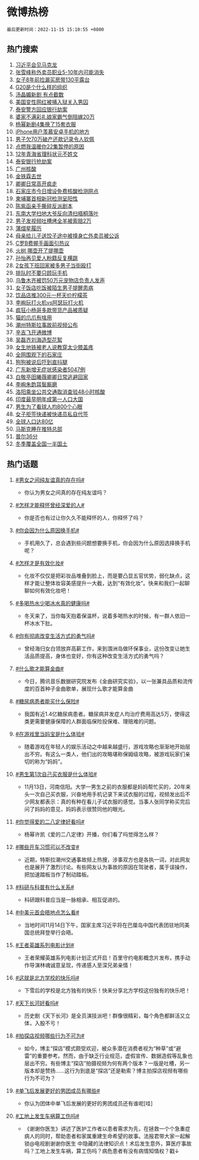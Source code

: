 # 微博热榜

`最后更新时间：2022-11-15 15:10:55 +0800`

## 热门搜索

1. [习近平会见马克龙](https://m.weibo.cn/search?containerid=100103type%3D1%26t%3D10%26q%3D%23%E4%B9%A0%E8%BF%91%E5%B9%B3%E4%BC%9A%E8%A7%81%E9%A9%AC%E5%85%8B%E9%BE%99%23&stream_entry_id=51&isnewpage=1&extparam=seat%3D1%26dgr%3D0%26c_type%3D51%26filter_type%3Drealtimehot%26pos%3D0%26cate%3D10103%26display_time%3D1668496253%26pre_seqid%3D166849625386502516432&luicode=10000011&lfid=106003type%253D25%2526t%253D3%2526disable_hot%253D1%2526filter_type%253Drealtimehot)
1. [张雪峰称外卖员职业5-10年内可能消失](https://m.weibo.cn/search?containerid=100103type%3D1%26t%3D10%26q%3D%23%E5%BC%A0%E9%9B%AA%E5%B3%B0%E7%A7%B0%E5%A4%96%E5%8D%96%E5%91%98%E8%81%8C%E4%B8%9A5-10%E5%B9%B4%E5%86%85%E5%8F%AF%E8%83%BD%E6%B6%88%E5%A4%B1%23&stream_entry_id=31&isnewpage=1&extparam=seat%3D1%26realpos%3D1%26dgr%3D0%26band_rank%3D1%26q%3D%2523%25E5%25BC%25A0%25E9%259B%25AA%25E5%25B3%25B0%25E7%25A7%25B0%25E5%25A4%2596%25E5%258D%2596%25E5%2591%2598%25E8%2581%258C%25E4%25B8%259A5-10%25E5%25B9%25B4%25E5%2586%2585%25E5%258F%25AF%25E8%2583%25BD%25E6%25B6%2588%25E5%25A4%25B1%2523%26lcate%3D5001%26flag%3D1%26c_type%3D31%26filter_type%3Drealtimehot%26pos%3D0%26cate%3D5001%26display_time%3D1668496253%26pre_seqid%3D166849625386502516432&luicode=10000011&lfid=106003type%253D25%2526t%253D3%2526disable_hot%253D1%2526filter_type%253Drealtimehot)
1. [女子8年前捡漏买房带130平露台](https://m.weibo.cn/search?containerid=100103type%3D1%26t%3D10%26q%3D%23%E5%A5%B3%E5%AD%908%E5%B9%B4%E5%89%8D%E6%8D%A1%E6%BC%8F%E4%B9%B0%E6%88%BF%E5%B8%A6130%E5%B9%B3%E9%9C%B2%E5%8F%B0%23&stream_entry_id=31&isnewpage=1&extparam=seat%3D1%26realpos%3D2%26dgr%3D0%26band_rank%3D2%26q%3D%2523%25E5%25A5%25B3%25E5%25AD%25908%25E5%25B9%25B4%25E5%2589%258D%25E6%258D%25A1%25E6%25BC%258F%25E4%25B9%25B0%25E6%2588%25BF%25E5%25B8%25A6130%25E5%25B9%25B3%25E9%259C%25B2%25E5%258F%25B0%2523%26lcate%3D5001%26flag%3D0%26c_type%3D31%26filter_type%3Drealtimehot%26pos%3D1%26cate%3D5001%26display_time%3D1668496253%26pre_seqid%3D166849625386502516432&luicode=10000011&lfid=106003type%253D25%2526t%253D3%2526disable_hot%253D1%2526filter_type%253Drealtimehot)
1. [G20是个什么样的组织](https://m.weibo.cn/search?containerid=100103type%3D1%26t%3D10%26q%3D%23G20%E6%98%AF%E4%B8%AA%E4%BB%80%E4%B9%88%E6%A0%B7%E7%9A%84%E7%BB%84%E7%BB%87%23&stream_entry_id=31&isnewpage=1&extparam=seat%3D1%26realpos%3D3%26dgr%3D0%26band_rank%3D3%26q%3D%2523G20%25E6%2598%25AF%25E4%25B8%25AA%25E4%25BB%2580%25E4%25B9%2588%25E6%25A0%25B7%25E7%259A%2584%25E7%25BB%2584%25E7%25BB%2587%2523%26lcate%3D5001%26flag%3D0%26c_type%3D31%26filter_type%3Drealtimehot%26pos%3D2%26cate%3D5001%26display_time%3D1668496253%26pre_seqid%3D166849625386502516432&luicode=10000011&lfid=106003type%253D25%2526t%253D3%2526disable_hot%253D1%2526filter_type%253Drealtimehot)
1. [汤晶媚新剧 有点截数](https://m.weibo.cn/search?containerid=100103type%3D1%26t%3D10%26q%3D%23%E6%B1%A4%E6%99%B6%E5%AA%9A%E6%96%B0%E5%89%A7+%E6%9C%89%E7%82%B9%E6%88%AA%E6%95%B0%23&stream_entry_id=31&isnewpage=1&extparam=seat%3D1%26dgr%3D0%26topic_ad%3D1%26adid%3D172350%26band_rank%3D4%26q%3D%2523%25E6%25B1%25A4%25E6%2599%25B6%25E5%25AA%259A%25E6%2596%25B0%25E5%2589%25A7%2520%25E6%259C%2589%25E7%2582%25B9%25E6%2588%25AA%25E6%2595%25B0%2523%26lcate%3D5001%26c_type%3D31%26filter_type%3Drealtimehot%26pos%3D3%26cate%3D5001%26display_time%3D1668496253%26pre_seqid%3D166849625386502516432&luicode=10000011&lfid=106003type%253D25%2526t%253D3%2526disable_hot%253D1%2526filter_type%253Drealtimehot)
1. [美国变性网红被捕入狱关入男囚](https://m.weibo.cn/search?containerid=100103type%3D1%26t%3D10%26q%3D%23%E7%BE%8E%E5%9B%BD%E5%8F%98%E6%80%A7%E7%BD%91%E7%BA%A2%E8%A2%AB%E6%8D%95%E5%85%A5%E7%8B%B1%E5%85%B3%E5%85%A5%E7%94%B7%E5%9B%9A%23&stream_entry_id=31&isnewpage=1&extparam=seat%3D1%26realpos%3D4%26dgr%3D0%26band_rank%3D4%26q%3D%2523%25E7%25BE%258E%25E5%259B%25BD%25E5%258F%2598%25E6%2580%25A7%25E7%25BD%2591%25E7%25BA%25A2%25E8%25A2%25AB%25E6%258D%2595%25E5%2585%25A5%25E7%258B%25B1%25E5%2585%25B3%25E5%2585%25A5%25E7%2594%25B7%25E5%259B%259A%2523%26lcate%3D5001%26flag%3D1%26c_type%3D31%26filter_type%3Drealtimehot%26pos%3D4%26cate%3D5001%26display_time%3D1668496253%26pre_seqid%3D166849625386502516432&luicode=10000011&lfid=106003type%253D25%2526t%253D3%2526disable_hot%253D1%2526filter_type%253Drealtimehot)
1. [泰安警方回应银行劫案](https://m.weibo.cn/search?containerid=100103type%3D1%26t%3D10%26q%3D%23%E6%B3%B0%E5%AE%89%E8%AD%A6%E6%96%B9%E5%9B%9E%E5%BA%94%E9%93%B6%E8%A1%8C%E5%8A%AB%E6%A1%88%23&stream_entry_id=31&isnewpage=1&extparam=seat%3D1%26realpos%3D5%26dgr%3D0%26band_rank%3D5%26q%3D%2523%25E6%25B3%25B0%25E5%25AE%2589%25E8%25AD%25A6%25E6%2596%25B9%25E5%259B%259E%25E5%25BA%2594%25E9%2593%25B6%25E8%25A1%258C%25E5%258A%25AB%25E6%25A1%2588%2523%26lcate%3D5001%26flag%3D1%26c_type%3D31%26filter_type%3Drealtimehot%26pos%3D5%26cate%3D5001%26display_time%3D1668496253%26pre_seqid%3D166849625386502516432&luicode=10000011&lfid=106003type%253D25%2526t%253D3%2526disable_hot%253D1%2526filter_type%253Drealtimehot)
1. [婆家不满彩礼娘家霸气倒陪嫁20万](https://m.weibo.cn/search?containerid=100103type%3D1%26t%3D10%26q%3D%23%E5%A9%86%E5%AE%B6%E4%B8%8D%E6%BB%A1%E5%BD%A9%E7%A4%BC%E5%A8%98%E5%AE%B6%E9%9C%B8%E6%B0%94%E5%80%92%E9%99%AA%E5%AB%8120%E4%B8%87%23&stream_entry_id=31&isnewpage=1&extparam=seat%3D1%26realpos%3D6%26dgr%3D0%26band_rank%3D6%26q%3D%2523%25E5%25A9%2586%25E5%25AE%25B6%25E4%25B8%258D%25E6%25BB%25A1%25E5%25BD%25A9%25E7%25A4%25BC%25E5%25A8%2598%25E5%25AE%25B6%25E9%259C%25B8%25E6%25B0%2594%25E5%2580%2592%25E9%2599%25AA%25E5%25AB%258120%25E4%25B8%2587%2523%26lcate%3D5001%26flag%3D1%26c_type%3D31%26filter_type%3Drealtimehot%26pos%3D6%26cate%3D5001%26display_time%3D1668496253%26pre_seqid%3D166849625386502516432&luicode=10000011&lfid=106003type%253D25%2526t%253D3%2526disable_hot%253D1%2526filter_type%253Drealtimehot)
1. [杨幂新剧4集换了15套衣服](https://m.weibo.cn/search?containerid=100103type%3D1%26t%3D10%26q%3D%23%E6%9D%A8%E5%B9%82%E6%96%B0%E5%89%A74%E9%9B%86%E6%8D%A2%E4%BA%8615%E5%A5%97%E8%A1%A3%E6%9C%8D%23&stream_entry_id=31&isnewpage=1&extparam=seat%3D1%26realpos%3D7%26dgr%3D0%26band_rank%3D7%26q%3D%2523%25E6%259D%25A8%25E5%25B9%2582%25E6%2596%25B0%25E5%2589%25A74%25E9%259B%2586%25E6%258D%25A2%25E4%25BA%258615%25E5%25A5%2597%25E8%25A1%25A3%25E6%259C%258D%2523%26lcate%3D5001%26flag%3D1%26c_type%3D31%26filter_type%3Drealtimehot%26pos%3D7%26cate%3D5001%26display_time%3D1668496253%26pre_seqid%3D166849625386502516432&luicode=10000011&lfid=106003type%253D25%2526t%253D3%2526disable_hot%253D1%2526filter_type%253Drealtimehot)
1. [iPhone用户羡慕安卓手机的地方](https://m.weibo.cn/search?containerid=100103type%3D1%26t%3D10%26q%3D%23iPhone%E7%94%A8%E6%88%B7%E7%BE%A1%E6%85%95%E5%AE%89%E5%8D%93%E6%89%8B%E6%9C%BA%E7%9A%84%E5%9C%B0%E6%96%B9%23&stream_entry_id=31&isnewpage=1&extparam=seat%3D1%26realpos%3D8%26dgr%3D0%26band_rank%3D8%26q%3D%2523iPhone%25E7%2594%25A8%25E6%2588%25B7%25E7%25BE%25A1%25E6%2585%2595%25E5%25AE%2589%25E5%258D%2593%25E6%2589%258B%25E6%259C%25BA%25E7%259A%2584%25E5%259C%25B0%25E6%2596%25B9%2523%26lcate%3D5001%26flag%3D0%26c_type%3D31%26filter_type%3Drealtimehot%26pos%3D8%26cate%3D5001%26display_time%3D1668496253%26pre_seqid%3D166849625386502516432&luicode=10000011&lfid=106003type%253D25%2526t%253D3%2526disable_hot%253D1%2526filter_type%253Drealtimehot)
1. [男子欠70万破产还款记录令人钦佩](https://m.weibo.cn/search?containerid=100103type%3D1%26t%3D10%26q%3D%23%E7%94%B7%E5%AD%90%E6%AC%A070%E4%B8%87%E7%A0%B4%E4%BA%A7%E8%BF%98%E6%AC%BE%E8%AE%B0%E5%BD%95%E4%BB%A4%E4%BA%BA%E9%92%A6%E4%BD%A9%23&stream_entry_id=31&isnewpage=1&extparam=seat%3D1%26realpos%3D9%26dgr%3D0%26band_rank%3D9%26q%3D%2523%25E7%2594%25B7%25E5%25AD%2590%25E6%25AC%25A070%25E4%25B8%2587%25E7%25A0%25B4%25E4%25BA%25A7%25E8%25BF%2598%25E6%25AC%25BE%25E8%25AE%25B0%25E5%25BD%2595%25E4%25BB%25A4%25E4%25BA%25BA%25E9%2592%25A6%25E4%25BD%25A9%2523%26lcate%3D5001%26flag%3D0%26c_type%3D31%26filter_type%3Drealtimehot%26pos%3D9%26cate%3D5001%26display_time%3D1668496253%26pre_seqid%3D166849625386502516432&luicode=10000011&lfid=106003type%253D25%2526t%253D3%2526disable_hot%253D1%2526filter_type%253Drealtimehot)
1. [点燃我温暖你22集暂停的原因](https://m.weibo.cn/search?containerid=100103type%3D1%26t%3D10%26q%3D%23%E7%82%B9%E7%87%83%E6%88%91%E6%B8%A9%E6%9A%96%E4%BD%A022%E9%9B%86%E6%9A%82%E5%81%9C%E7%9A%84%E5%8E%9F%E5%9B%A0%23&stream_entry_id=31&isnewpage=1&extparam=seat%3D1%26realpos%3D10%26dgr%3D0%26band_rank%3D10%26q%3D%2523%25E7%2582%25B9%25E7%2587%2583%25E6%2588%2591%25E6%25B8%25A9%25E6%259A%2596%25E4%25BD%25A022%25E9%259B%2586%25E6%259A%2582%25E5%2581%259C%25E7%259A%2584%25E5%258E%259F%25E5%259B%25A0%2523%26lcate%3D5001%26flag%3D1%26c_type%3D31%26filter_type%3Drealtimehot%26pos%3D10%26cate%3D5001%26display_time%3D1668496253%26pre_seqid%3D166849625386502516432&luicode=10000011&lfid=106003type%253D25%2526t%253D3%2526disable_hot%253D1%2526filter_type%253Drealtimehot)
1. [12年青海省理科状元不姓文](https://m.weibo.cn/search?containerid=100103type%3D1%26t%3D10%26q%3D%2312%E5%B9%B4%E9%9D%92%E6%B5%B7%E7%9C%81%E7%90%86%E7%A7%91%E7%8A%B6%E5%85%83%E4%B8%8D%E5%A7%93%E6%96%87%23&stream_entry_id=31&isnewpage=1&extparam=seat%3D1%26realpos%3D11%26dgr%3D0%26band_rank%3D11%26q%3D%252312%25E5%25B9%25B4%25E9%259D%2592%25E6%25B5%25B7%25E7%259C%2581%25E7%2590%2586%25E7%25A7%2591%25E7%258A%25B6%25E5%2585%2583%25E4%25B8%258D%25E5%25A7%2593%25E6%2596%2587%2523%26lcate%3D5001%26flag%3D0%26c_type%3D31%26filter_type%3Drealtimehot%26pos%3D11%26cate%3D5001%26display_time%3D1668496253%26pre_seqid%3D166849625386502516432&luicode=10000011&lfid=106003type%253D25%2526t%253D3%2526disable_hot%253D1%2526filter_type%253Drealtimehot)
1. [泰安银行抢劫案](https://m.weibo.cn/search?containerid=100103type%3D1%26t%3D10%26q%3D%23%E6%B3%B0%E5%AE%89%E9%93%B6%E8%A1%8C%E6%8A%A2%E5%8A%AB%E6%A1%88%23&stream_entry_id=31&isnewpage=1&extparam=seat%3D1%26realpos%3D12%26dgr%3D0%26band_rank%3D12%26q%3D%2523%25E6%25B3%25B0%25E5%25AE%2589%25E9%2593%25B6%25E8%25A1%258C%25E6%258A%25A2%25E5%258A%25AB%25E6%25A1%2588%2523%26lcate%3D5001%26flag%3D1%26c_type%3D31%26filter_type%3Drealtimehot%26pos%3D12%26cate%3D5001%26display_time%3D1668496253%26pre_seqid%3D166849625386502516432&luicode=10000011&lfid=106003type%253D25%2526t%253D3%2526disable_hot%253D1%2526filter_type%253Drealtimehot)
1. [广州核酸](https://m.weibo.cn/search?containerid=100103type%3D1%26t%3D10%26q%3D%E5%B9%BF%E5%B7%9E%E6%A0%B8%E9%85%B8&stream_entry_id=31&isnewpage=1&extparam=seat%3D1%26realpos%3D13%26dgr%3D0%26band_rank%3D13%26q%3D%25E5%25B9%25BF%25E5%25B7%259E%25E6%25A0%25B8%25E9%2585%25B8%26lcate%3D5001%26flag%3D0%26c_type%3D31%26filter_type%3Drealtimehot%26pos%3D13%26cate%3D5001%26display_time%3D1668496253%26pre_seqid%3D166849625386502516432&luicode=10000011&lfid=106003type%253D25%2526t%253D3%2526disable_hot%253D1%2526filter_type%253Drealtimehot)
1. [金铁霖去世](https://m.weibo.cn/search?containerid=100103type%3D1%26t%3D10%26q%3D%23%E9%87%91%E9%93%81%E9%9C%96%E5%8E%BB%E4%B8%96%23&stream_entry_id=31&isnewpage=1&extparam=seat%3D1%26realpos%3D14%26dgr%3D0%26band_rank%3D14%26q%3D%2523%25E9%2587%2591%25E9%2593%2581%25E9%259C%2596%25E5%258E%25BB%25E4%25B8%2596%2523%26lcate%3D5001%26flag%3D1%26c_type%3D31%26filter_type%3Drealtimehot%26pos%3D14%26cate%3D5001%26display_time%3D1668496253%26pre_seqid%3D166849625386502516432&luicode=10000011&lfid=106003type%253D25%2526t%253D3%2526disable_hot%253D1%2526filter_type%253Drealtimehot)
1. [卿卿日常高开疯走](https://m.weibo.cn/search?containerid=100103type%3D1%26t%3D10%26q%3D%23%E5%8D%BF%E5%8D%BF%E6%97%A5%E5%B8%B8%E9%AB%98%E5%BC%80%E7%96%AF%E8%B5%B0%23&stream_entry_id=31&isnewpage=1&extparam=seat%3D1%26realpos%3D15%26dgr%3D0%26band_rank%3D15%26q%3D%2523%25E5%258D%25BF%25E5%258D%25BF%25E6%2597%25A5%25E5%25B8%25B8%25E9%25AB%2598%25E5%25BC%2580%25E7%2596%25AF%25E8%25B5%25B0%2523%26lcate%3D5001%26flag%3D0%26c_type%3D31%26filter_type%3Drealtimehot%26pos%3D15%26cate%3D5001%26display_time%3D1668496253%26pre_seqid%3D166849625386502516432&luicode=10000011&lfid=106003type%253D25%2526t%253D3%2526disable_hot%253D1%2526filter_type%253Drealtimehot)
1. [石家庄市今日增设免费核酸检测网点](https://m.weibo.cn/search?containerid=100103type%3D1%26t%3D10%26q%3D%23%E7%9F%B3%E5%AE%B6%E5%BA%84%E5%B8%82%E4%BB%8A%E6%97%A5%E5%A2%9E%E8%AE%BE%E5%85%8D%E8%B4%B9%E6%A0%B8%E9%85%B8%E6%A3%80%E6%B5%8B%E7%BD%91%E7%82%B9%23&stream_entry_id=31&isnewpage=1&extparam=seat%3D1%26realpos%3D16%26dgr%3D0%26band_rank%3D16%26q%3D%2523%25E7%259F%25B3%25E5%25AE%25B6%25E5%25BA%2584%25E5%25B8%2582%25E4%25BB%258A%25E6%2597%25A5%25E5%25A2%259E%25E8%25AE%25BE%25E5%2585%258D%25E8%25B4%25B9%25E6%25A0%25B8%25E9%2585%25B8%25E6%25A3%2580%25E6%25B5%258B%25E7%25BD%2591%25E7%2582%25B9%2523%26lcate%3D5001%26flag%3D0%26c_type%3D31%26filter_type%3Drealtimehot%26pos%3D16%26cate%3D5001%26display_time%3D1668496253%26pre_seqid%3D166849625386502516432&luicode=10000011&lfid=106003type%253D25%2526t%253D3%2526disable_hot%253D1%2526filter_type%253Drealtimehot)
1. [柬埔寨首相新冠检测呈阳性](https://m.weibo.cn/search?containerid=100103type%3D1%26t%3D10%26q%3D%23%E6%9F%AC%E5%9F%94%E5%AF%A8%E9%A6%96%E7%9B%B8%E6%96%B0%E5%86%A0%E6%A3%80%E6%B5%8B%E5%91%88%E9%98%B3%E6%80%A7%23&stream_entry_id=31&isnewpage=1&extparam=seat%3D1%26realpos%3D17%26dgr%3D0%26band_rank%3D17%26q%3D%2523%25E6%259F%25AC%25E5%259F%2594%25E5%25AF%25A8%25E9%25A6%2596%25E7%259B%25B8%25E6%2596%25B0%25E5%2586%25A0%25E6%25A3%2580%25E6%25B5%258B%25E5%2591%2588%25E9%2598%25B3%25E6%2580%25A7%2523%26lcate%3D5001%26flag%3D1%26c_type%3D31%26filter_type%3Drealtimehot%26pos%3D17%26cate%3D5001%26display_time%3D1668496253%26pre_seqid%3D166849625386502516432&luicode=10000011&lfid=106003type%253D25%2526t%253D3%2526disable_hot%253D1%2526filter_type%253Drealtimehot)
1. [陈紫函亲手撕碎反派剧本](https://m.weibo.cn/search?containerid=100103type%3D1%26t%3D10%26q%3D%23%E9%99%88%E7%B4%AB%E5%87%BD%E4%BA%B2%E6%89%8B%E6%92%95%E7%A2%8E%E5%8F%8D%E6%B4%BE%E5%89%A7%E6%9C%AC%23&stream_entry_id=31&isnewpage=1&extparam=seat%3D1%26realpos%3D18%26dgr%3D0%26band_rank%3D18%26q%3D%2523%25E9%2599%2588%25E7%25B4%25AB%25E5%2587%25BD%25E4%25BA%25B2%25E6%2589%258B%25E6%2592%2595%25E7%25A2%258E%25E5%258F%258D%25E6%25B4%25BE%25E5%2589%25A7%25E6%259C%25AC%2523%26lcate%3D5001%26flag%3D0%26c_type%3D31%26filter_type%3Drealtimehot%26pos%3D18%26cate%3D5001%26display_time%3D1668496253%26pre_seqid%3D166849625386502516432&luicode=10000011&lfid=106003type%253D25%2526t%253D3%2526disable_hot%253D1%2526filter_type%253Drealtimehot)
1. [东南大学扫地大爷反向清扫梧桐落叶](https://m.weibo.cn/search?containerid=100103type%3D1%26t%3D10%26q%3D%23%E4%B8%9C%E5%8D%97%E5%A4%A7%E5%AD%A6%E6%89%AB%E5%9C%B0%E5%A4%A7%E7%88%B7%E5%8F%8D%E5%90%91%E6%B8%85%E6%89%AB%E6%A2%A7%E6%A1%90%E8%90%BD%E5%8F%B6%23&stream_entry_id=31&isnewpage=1&extparam=seat%3D1%26realpos%3D19%26dgr%3D0%26band_rank%3D19%26q%3D%2523%25E4%25B8%259C%25E5%258D%2597%25E5%25A4%25A7%25E5%25AD%25A6%25E6%2589%25AB%25E5%259C%25B0%25E5%25A4%25A7%25E7%2588%25B7%25E5%258F%258D%25E5%2590%2591%25E6%25B8%2585%25E6%2589%25AB%25E6%25A2%25A7%25E6%25A1%2590%25E8%2590%25BD%25E5%258F%25B6%2523%26lcate%3D5001%26flag%3D0%26c_type%3D31%26filter_type%3Drealtimehot%26pos%3D19%26cate%3D5001%26display_time%3D1668496253%26pre_seqid%3D166849625386502516432&luicode=10000011&lfid=106003type%253D25%2526t%253D3%2526disable_hot%253D1%2526filter_type%253Drealtimehot)
1. [男子发视频吐槽烤全羊被索赔2万](https://m.weibo.cn/search?containerid=100103type%3D1%26t%3D10%26q%3D%23%E7%94%B7%E5%AD%90%E5%8F%91%E8%A7%86%E9%A2%91%E5%90%90%E6%A7%BD%E7%83%A4%E5%85%A8%E7%BE%8A%E8%A2%AB%E7%B4%A2%E8%B5%942%E4%B8%87%23&stream_entry_id=31&isnewpage=1&extparam=seat%3D1%26realpos%3D20%26dgr%3D0%26band_rank%3D20%26q%3D%2523%25E7%2594%25B7%25E5%25AD%2590%25E5%258F%2591%25E8%25A7%2586%25E9%25A2%2591%25E5%2590%2590%25E6%25A7%25BD%25E7%2583%25A4%25E5%2585%25A8%25E7%25BE%258A%25E8%25A2%25AB%25E7%25B4%25A2%25E8%25B5%25942%25E4%25B8%2587%2523%26lcate%3D5001%26flag%3D1%26c_type%3D31%26filter_type%3Drealtimehot%26pos%3D20%26cate%3D5001%26display_time%3D1668496253%26pre_seqid%3D166849625386502516432&luicode=10000011&lfid=106003type%253D25%2526t%253D3%2526disable_hot%253D1%2526filter_type%253Drealtimehot)
1. [蒲熠星履历](https://m.weibo.cn/search?containerid=100103type%3D1%26t%3D10%26q%3D%23%E8%92%B2%E7%86%A0%E6%98%9F%E5%B1%A5%E5%8E%86%23&stream_entry_id=31&isnewpage=1&extparam=seat%3D1%26realpos%3D21%26dgr%3D0%26band_rank%3D21%26q%3D%2523%25E8%2592%25B2%25E7%2586%25A0%25E6%2598%259F%25E5%25B1%25A5%25E5%258E%2586%2523%26lcate%3D5001%26flag%3D0%26c_type%3D31%26filter_type%3Drealtimehot%26pos%3D21%26cate%3D5001%26display_time%3D1668496253%26pre_seqid%3D166849625386502516432&luicode=10000011&lfid=106003type%253D25%2526t%253D3%2526disable_hot%253D1%2526filter_type%253Drealtimehot)
1. [母亲给儿子送饺子途中被撞身亡外卖员被公诉](https://m.weibo.cn/search?containerid=100103type%3D1%26t%3D10%26q%3D%23%E6%AF%8D%E4%BA%B2%E7%BB%99%E5%84%BF%E5%AD%90%E9%80%81%E9%A5%BA%E5%AD%90%E9%80%94%E4%B8%AD%E8%A2%AB%E6%92%9E%E8%BA%AB%E4%BA%A1%E5%A4%96%E5%8D%96%E5%91%98%E8%A2%AB%E5%85%AC%E8%AF%89%23&stream_entry_id=31&isnewpage=1&extparam=seat%3D1%26realpos%3D22%26dgr%3D0%26band_rank%3D22%26q%3D%2523%25E6%25AF%258D%25E4%25BA%25B2%25E7%25BB%2599%25E5%2584%25BF%25E5%25AD%2590%25E9%2580%2581%25E9%25A5%25BA%25E5%25AD%2590%25E9%2580%2594%25E4%25B8%25AD%25E8%25A2%25AB%25E6%2592%259E%25E8%25BA%25AB%25E4%25BA%25A1%25E5%25A4%2596%25E5%258D%2596%25E5%2591%2598%25E8%25A2%25AB%25E5%2585%25AC%25E8%25AF%2589%2523%26lcate%3D5001%26flag%3D2%26c_type%3D31%26filter_type%3Drealtimehot%26pos%3D22%26cate%3D5001%26display_time%3D1668496253%26pre_seqid%3D166849625386502516432&luicode=10000011&lfid=106003type%253D25%2526t%253D3%2526disable_hot%253D1%2526filter_type%253Drealtimehot)
1. [C罗B费握手画面引热议](https://m.weibo.cn/search?containerid=100103type%3D1%26t%3D10%26q%3D%23C%E7%BD%97B%E8%B4%B9%E6%8F%A1%E6%89%8B%E7%94%BB%E9%9D%A2%E5%BC%95%E7%83%AD%E8%AE%AE%23&stream_entry_id=31&isnewpage=1&extparam=seat%3D1%26realpos%3D23%26dgr%3D0%26band_rank%3D23%26q%3D%2523C%25E7%25BD%2597B%25E8%25B4%25B9%25E6%258F%25A1%25E6%2589%258B%25E7%2594%25BB%25E9%259D%25A2%25E5%25BC%2595%25E7%2583%25AD%25E8%25AE%25AE%2523%26lcate%3D5001%26flag%3D1%26c_type%3D31%26filter_type%3Drealtimehot%26pos%3D23%26cate%3D5001%26display_time%3D1668496253%26pre_seqid%3D166849625386502516432&luicode=10000011&lfid=106003type%253D25%2526t%253D3%2526disable_hot%253D1%2526filter_type%253Drealtimehot)
1. [火树 哪壶开了提哪壶](https://m.weibo.cn/search?containerid=100103type%3D1%26t%3D10%26q%3D%E7%81%AB%E6%A0%91+%E5%93%AA%E5%A3%B6%E5%BC%80%E4%BA%86%E6%8F%90%E5%93%AA%E5%A3%B6&stream_entry_id=31&isnewpage=1&extparam=seat%3D1%26realpos%3D24%26dgr%3D0%26band_rank%3D24%26q%3D%25E7%2581%25AB%25E6%25A0%2591%2520%25E5%2593%25AA%25E5%25A3%25B6%25E5%25BC%2580%25E4%25BA%2586%25E6%258F%2590%25E5%2593%25AA%25E5%25A3%25B6%26lcate%3D5001%26flag%3D1%26c_type%3D31%26filter_type%3Drealtimehot%26pos%3D24%26cate%3D5001%26display_time%3D1668496253%26pre_seqid%3D166849625386502516432&luicode=10000011&lfid=106003type%253D25%2526t%253D3%2526disable_hot%253D1%2526filter_type%253Drealtimehot)
1. [孙怡再见爱人粉籍反复横跳](https://m.weibo.cn/search?containerid=100103type%3D1%26t%3D10%26q%3D%23%E5%AD%99%E6%80%A1%E5%86%8D%E8%A7%81%E7%88%B1%E4%BA%BA%E7%B2%89%E7%B1%8D%E5%8F%8D%E5%A4%8D%E6%A8%AA%E8%B7%B3%23&stream_entry_id=31&isnewpage=1&extparam=seat%3D1%26realpos%3D25%26dgr%3D0%26band_rank%3D25%26q%3D%2523%25E5%25AD%2599%25E6%2580%25A1%25E5%2586%258D%25E8%25A7%2581%25E7%2588%25B1%25E4%25BA%25BA%25E7%25B2%2589%25E7%25B1%258D%25E5%258F%258D%25E5%25A4%258D%25E6%25A8%25AA%25E8%25B7%25B3%2523%26lcate%3D5001%26flag%3D1%26c_type%3D31%26filter_type%3Drealtimehot%26pos%3D25%26cate%3D5001%26display_time%3D1668496253%26pre_seqid%3D166849625386502516432&luicode=10000011&lfid=106003type%253D25%2526t%253D3%2526disable_hot%253D1%2526filter_type%253Drealtimehot)
1. [2女孩下班回家被多男子当街殴打](https://m.weibo.cn/search?containerid=100103type%3D1%26t%3D10%26q%3D%232%E5%A5%B3%E5%AD%A9%E4%B8%8B%E7%8F%AD%E5%9B%9E%E5%AE%B6%E8%A2%AB%E5%A4%9A%E7%94%B7%E5%AD%90%E5%BD%93%E8%A1%97%E6%AE%B4%E6%89%93%23&stream_entry_id=31&isnewpage=1&extparam=seat%3D1%26realpos%3D26%26dgr%3D0%26band_rank%3D26%26q%3D%25232%25E5%25A5%25B3%25E5%25AD%25A9%25E4%25B8%258B%25E7%258F%25AD%25E5%259B%259E%25E5%25AE%25B6%25E8%25A2%25AB%25E5%25A4%259A%25E7%2594%25B7%25E5%25AD%2590%25E5%25BD%2593%25E8%25A1%2597%25E6%25AE%25B4%25E6%2589%2593%2523%26lcate%3D5001%26flag%3D1%26c_type%3D31%26filter_type%3Drealtimehot%26pos%3D26%26cate%3D5001%26display_time%3D1668496253%26pre_seqid%3D166849625386502516432&luicode=10000011&lfid=106003type%253D25%2526t%253D3%2526disable_hot%253D1%2526filter_type%253Drealtimehot)
1. [排队时不要只顾玩手机](https://m.weibo.cn/search?containerid=100103type%3D1%26t%3D10%26q%3D%23%E6%8E%92%E9%98%9F%E6%97%B6%E4%B8%8D%E8%A6%81%E5%8F%AA%E9%A1%BE%E7%8E%A9%E6%89%8B%E6%9C%BA%23&stream_entry_id=31&isnewpage=1&extparam=seat%3D1%26realpos%3D27%26dgr%3D0%26band_rank%3D27%26q%3D%2523%25E6%258E%2592%25E9%2598%259F%25E6%2597%25B6%25E4%25B8%258D%25E8%25A6%2581%25E5%258F%25AA%25E9%25A1%25BE%25E7%258E%25A9%25E6%2589%258B%25E6%259C%25BA%2523%26lcate%3D5001%26flag%3D0%26c_type%3D31%26filter_type%3Drealtimehot%26pos%3D27%26cate%3D5001%26display_time%3D1668496253%26pre_seqid%3D166849625386502516432&luicode=10000011&lfid=106003type%253D25%2526t%253D3%2526disable_hot%253D1%2526filter_type%253Drealtimehot)
1. [乌鲁木齐被罚50万元宠物店负责人发声](https://m.weibo.cn/search?containerid=100103type%3D1%26t%3D10%26q%3D%23%E4%B9%8C%E9%B2%81%E6%9C%A8%E9%BD%90%E8%A2%AB%E7%BD%9A50%E4%B8%87%E5%85%83%E5%AE%A0%E7%89%A9%E5%BA%97%E8%B4%9F%E8%B4%A3%E4%BA%BA%E5%8F%91%E5%A3%B0%23&stream_entry_id=31&isnewpage=1&extparam=seat%3D1%26realpos%3D28%26dgr%3D0%26band_rank%3D28%26q%3D%2523%25E4%25B9%258C%25E9%25B2%2581%25E6%259C%25A8%25E9%25BD%2590%25E8%25A2%25AB%25E7%25BD%259A50%25E4%25B8%2587%25E5%2585%2583%25E5%25AE%25A0%25E7%2589%25A9%25E5%25BA%2597%25E8%25B4%259F%25E8%25B4%25A3%25E4%25BA%25BA%25E5%258F%2591%25E5%25A3%25B0%2523%26lcate%3D5001%26flag%3D0%26c_type%3D31%26filter_type%3Drealtimehot%26pos%3D28%26cate%3D5001%26display_time%3D1668496253%26pre_seqid%3D166849625386502516432&luicode=10000011&lfid=106003type%253D25%2526t%253D3%2526disable_hot%253D1%2526filter_type%253Drealtimehot)
1. [女子饭店吃饭被陌生男子提醒患病](https://m.weibo.cn/search?containerid=100103type%3D1%26t%3D10%26q%3D%23%E5%A5%B3%E5%AD%90%E9%A5%AD%E5%BA%97%E5%90%83%E9%A5%AD%E8%A2%AB%E9%99%8C%E7%94%9F%E7%94%B7%E5%AD%90%E6%8F%90%E9%86%92%E6%82%A3%E7%97%85%23&stream_entry_id=31&isnewpage=1&extparam=seat%3D1%26realpos%3D29%26dgr%3D0%26band_rank%3D29%26q%3D%2523%25E5%25A5%25B3%25E5%25AD%2590%25E9%25A5%25AD%25E5%25BA%2597%25E5%2590%2583%25E9%25A5%25AD%25E8%25A2%25AB%25E9%2599%258C%25E7%2594%259F%25E7%2594%25B7%25E5%25AD%2590%25E6%258F%2590%25E9%2586%2592%25E6%2582%25A3%25E7%2597%2585%2523%26lcate%3D5001%26flag%3D0%26c_type%3D31%26filter_type%3Drealtimehot%26pos%3D29%26cate%3D5001%26display_time%3D1668496253%26pre_seqid%3D166849625386502516432&luicode=10000011&lfid=106003type%253D25%2526t%253D3%2526disable_hot%253D1%2526filter_type%253Drealtimehot)
1. [饮品店推300元一杯天价柠檬茶](https://m.weibo.cn/search?containerid=100103type%3D1%26t%3D10%26q%3D%23%E9%A5%AE%E5%93%81%E5%BA%97%E6%8E%A8300%E5%85%83%E4%B8%80%E6%9D%AF%E5%A4%A9%E4%BB%B7%E6%9F%A0%E6%AA%AC%E8%8C%B6%23&stream_entry_id=31&isnewpage=1&extparam=seat%3D1%26realpos%3D30%26dgr%3D0%26band_rank%3D30%26q%3D%2523%25E9%25A5%25AE%25E5%2593%2581%25E5%25BA%2597%25E6%258E%25A8300%25E5%2585%2583%25E4%25B8%2580%25E6%259D%25AF%25E5%25A4%25A9%25E4%25BB%25B7%25E6%259F%25A0%25E6%25AA%25AC%25E8%258C%25B6%2523%26lcate%3D5001%26flag%3D0%26c_type%3D31%26filter_type%3Drealtimehot%26pos%3D30%26cate%3D5001%26display_time%3D1668496253%26pre_seqid%3D166849625386502516432&luicode=10000011&lfid=106003type%253D25%2526t%253D3%2526disable_hot%253D1%2526filter_type%253Drealtimehot)
1. [李峋玩打火机vs阿瑟玩打火机](https://m.weibo.cn/search?containerid=100103type%3D1%26t%3D10%26q%3D%23%E6%9D%8E%E5%B3%8B%E7%8E%A9%E6%89%93%E7%81%AB%E6%9C%BAvs%E9%98%BF%E7%91%9F%E7%8E%A9%E6%89%93%E7%81%AB%E6%9C%BA%23&stream_entry_id=31&isnewpage=1&extparam=seat%3D1%26realpos%3D31%26dgr%3D0%26band_rank%3D31%26q%3D%2523%25E6%259D%258E%25E5%25B3%258B%25E7%258E%25A9%25E6%2589%2593%25E7%2581%25AB%25E6%259C%25BAvs%25E9%2598%25BF%25E7%2591%259F%25E7%258E%25A9%25E6%2589%2593%25E7%2581%25AB%25E6%259C%25BA%2523%26lcate%3D5001%26flag%3D1%26c_type%3D31%26filter_type%3Drealtimehot%26pos%3D31%26cate%3D5001%26display_time%3D1668496253%26pre_seqid%3D166849625386502516432&luicode=10000011&lfid=106003type%253D25%2526t%253D3%2526disable_hot%253D1%2526filter_type%253Drealtimehot)
1. [疯狂小杨哥多款带货产品被质疑](https://m.weibo.cn/search?containerid=100103type%3D1%26t%3D10%26q%3D%23%E7%96%AF%E7%8B%82%E5%B0%8F%E6%9D%A8%E5%93%A5%E5%A4%9A%E6%AC%BE%E5%B8%A6%E8%B4%A7%E4%BA%A7%E5%93%81%E8%A2%AB%E8%B4%A8%E7%96%91%23&stream_entry_id=31&isnewpage=1&extparam=seat%3D1%26realpos%3D32%26dgr%3D0%26band_rank%3D32%26q%3D%2523%25E7%2596%25AF%25E7%258B%2582%25E5%25B0%258F%25E6%259D%25A8%25E5%2593%25A5%25E5%25A4%259A%25E6%25AC%25BE%25E5%25B8%25A6%25E8%25B4%25A7%25E4%25BA%25A7%25E5%2593%2581%25E8%25A2%25AB%25E8%25B4%25A8%25E7%2596%2591%2523%26lcate%3D5001%26flag%3D1%26c_type%3D31%26filter_type%3Drealtimehot%26pos%3D32%26cate%3D5001%26display_time%3D1668496253%26pre_seqid%3D166849625386502516432&luicode=10000011&lfid=106003type%253D25%2526t%253D3%2526disable_hot%253D1%2526filter_type%253Drealtimehot)
1. [猫的爪爪有啥用](https://m.weibo.cn/search?containerid=100103type%3D1%26t%3D10%26q%3D%23%E7%8C%AB%E7%9A%84%E7%88%AA%E7%88%AA%E6%9C%89%E5%95%A5%E7%94%A8%23&stream_entry_id=31&isnewpage=1&extparam=seat%3D1%26realpos%3D33%26dgr%3D0%26band_rank%3D33%26q%3D%2523%25E7%258C%25AB%25E7%259A%2584%25E7%2588%25AA%25E7%2588%25AA%25E6%259C%2589%25E5%2595%25A5%25E7%2594%25A8%2523%26lcate%3D5001%26flag%3D0%26c_type%3D31%26filter_type%3Drealtimehot%26pos%3D33%26cate%3D5001%26display_time%3D1668496253%26pre_seqid%3D166849625386502516432&luicode=10000011&lfid=106003type%253D25%2526t%253D3%2526disable_hot%253D1%2526filter_type%253Drealtimehot)
1. [潮州特斯拉事故前视频公布](https://m.weibo.cn/search?containerid=100103type%3D1%26t%3D10%26q%3D%23%E6%BD%AE%E5%B7%9E%E7%89%B9%E6%96%AF%E6%8B%89%E4%BA%8B%E6%95%85%E5%89%8D%E8%A7%86%E9%A2%91%E5%85%AC%E5%B8%83%23&stream_entry_id=31&isnewpage=1&extparam=seat%3D1%26realpos%3D34%26dgr%3D0%26band_rank%3D34%26q%3D%2523%25E6%25BD%25AE%25E5%25B7%259E%25E7%2589%25B9%25E6%2596%25AF%25E6%258B%2589%25E4%25BA%258B%25E6%2595%2585%25E5%2589%258D%25E8%25A7%2586%25E9%25A2%2591%25E5%2585%25AC%25E5%25B8%2583%2523%26lcate%3D5001%26flag%3D0%26c_type%3D31%26filter_type%3Drealtimehot%26pos%3D34%26cate%3D5001%26display_time%3D1668496253%26pre_seqid%3D166849625386502516432&luicode=10000011&lfid=106003type%253D25%2526t%253D3%2526disable_hot%253D1%2526filter_type%253Drealtimehot)
1. [辛吉飞开通微博](https://m.weibo.cn/search?containerid=100103type%3D1%26t%3D10%26q%3D%23%E8%BE%9B%E5%90%89%E9%A3%9E%E5%BC%80%E9%80%9A%E5%BE%AE%E5%8D%9A%23&stream_entry_id=31&isnewpage=1&extparam=seat%3D1%26realpos%3D35%26dgr%3D0%26band_rank%3D35%26q%3D%2523%25E8%25BE%259B%25E5%2590%2589%25E9%25A3%259E%25E5%25BC%2580%25E9%2580%259A%25E5%25BE%25AE%25E5%258D%259A%2523%26lcate%3D5001%26flag%3D1%26c_type%3D31%26filter_type%3Drealtimehot%26pos%3D35%26cate%3D5001%26display_time%3D1668496253%26pre_seqid%3D166849625386502516432&luicode=10000011&lfid=106003type%253D25%2526t%253D3%2526disable_hot%253D1%2526filter_type%253Drealtimehot)
1. [吴磊齐刘海造型花絮](https://m.weibo.cn/search?containerid=100103type%3D1%26t%3D10%26q%3D%23%E5%90%B4%E7%A3%8A%E9%BD%90%E5%88%98%E6%B5%B7%E9%80%A0%E5%9E%8B%E8%8A%B1%E7%B5%AE%23&stream_entry_id=31&isnewpage=1&extparam=seat%3D1%26realpos%3D36%26dgr%3D0%26band_rank%3D36%26q%3D%2523%25E5%2590%25B4%25E7%25A3%258A%25E9%25BD%2590%25E5%2588%2598%25E6%25B5%25B7%25E9%2580%25A0%25E5%259E%258B%25E8%258A%25B1%25E7%25B5%25AE%2523%26lcate%3D5001%26flag%3D1%26c_type%3D31%26filter_type%3Drealtimehot%26pos%3D36%26cate%3D5001%26display_time%3D1668496253%26pre_seqid%3D166849625386502516432&luicode=10000011&lfid=106003type%253D25%2526t%253D3%2526disable_hot%253D1%2526filter_type%253Drealtimehot)
1. [女生地铁被老人说教穿太少膝盖疼](https://m.weibo.cn/search?containerid=100103type%3D1%26t%3D10%26q%3D%23%E5%A5%B3%E7%94%9F%E5%9C%B0%E9%93%81%E8%A2%AB%E8%80%81%E4%BA%BA%E8%AF%B4%E6%95%99%E7%A9%BF%E5%A4%AA%E5%B0%91%E8%86%9D%E7%9B%96%E7%96%BC%23&stream_entry_id=31&isnewpage=1&extparam=seat%3D1%26realpos%3D37%26dgr%3D0%26band_rank%3D37%26q%3D%2523%25E5%25A5%25B3%25E7%2594%259F%25E5%259C%25B0%25E9%2593%2581%25E8%25A2%25AB%25E8%2580%2581%25E4%25BA%25BA%25E8%25AF%25B4%25E6%2595%2599%25E7%25A9%25BF%25E5%25A4%25AA%25E5%25B0%2591%25E8%2586%259D%25E7%259B%2596%25E7%2596%25BC%2523%26lcate%3D5001%26flag%3D0%26c_type%3D31%26filter_type%3Drealtimehot%26pos%3D37%26cate%3D5001%26display_time%3D1668496253%26pre_seqid%3D166849625386502516432&luicode=10000011&lfid=106003type%253D25%2526t%253D3%2526disable_hot%253D1%2526filter_type%253Drealtimehot)
1. [全网围观下的石家庄](https://m.weibo.cn/search?containerid=100103type%3D1%26t%3D10%26q%3D%23%E5%85%A8%E7%BD%91%E5%9B%B4%E8%A7%82%E4%B8%8B%E7%9A%84%E7%9F%B3%E5%AE%B6%E5%BA%84%23&stream_entry_id=31&isnewpage=1&extparam=seat%3D1%26realpos%3D38%26dgr%3D0%26band_rank%3D38%26q%3D%2523%25E5%2585%25A8%25E7%25BD%2591%25E5%259B%25B4%25E8%25A7%2582%25E4%25B8%258B%25E7%259A%2584%25E7%259F%25B3%25E5%25AE%25B6%25E5%25BA%2584%2523%26lcate%3D5001%26flag%3D0%26c_type%3D31%26filter_type%3Drealtimehot%26pos%3D38%26cate%3D5001%26display_time%3D1668496253%26pre_seqid%3D166849625386502516432&luicode=10000011&lfid=106003type%253D25%2526t%253D3%2526disable_hot%253D1%2526filter_type%253Drealtimehot)
1. [狗狗被说后吓到直抖腿](https://m.weibo.cn/search?containerid=100103type%3D1%26t%3D10%26q%3D%23%E7%8B%97%E7%8B%97%E8%A2%AB%E8%AF%B4%E5%90%8E%E5%90%93%E5%88%B0%E7%9B%B4%E6%8A%96%E8%85%BF%23&stream_entry_id=31&isnewpage=1&extparam=seat%3D1%26realpos%3D39%26dgr%3D0%26band_rank%3D39%26q%3D%2523%25E7%258B%2597%25E7%258B%2597%25E8%25A2%25AB%25E8%25AF%25B4%25E5%2590%258E%25E5%2590%2593%25E5%2588%25B0%25E7%259B%25B4%25E6%258A%2596%25E8%2585%25BF%2523%26lcate%3D5001%26flag%3D1%26c_type%3D31%26filter_type%3Drealtimehot%26pos%3D39%26cate%3D5001%26display_time%3D1668496253%26pre_seqid%3D166849625386502516432&luicode=10000011&lfid=106003type%253D25%2526t%253D3%2526disable_hot%253D1%2526filter_type%253Drealtimehot)
1. [广东新增无症状感染者5047例](https://m.weibo.cn/search?containerid=100103type%3D1%26t%3D10%26q%3D%23%E5%B9%BF%E4%B8%9C%E6%96%B0%E5%A2%9E%E6%97%A0%E7%97%87%E7%8A%B6%E6%84%9F%E6%9F%93%E8%80%855047%E4%BE%8B%23&stream_entry_id=31&isnewpage=1&extparam=seat%3D1%26realpos%3D40%26dgr%3D0%26band_rank%3D40%26q%3D%2523%25E5%25B9%25BF%25E4%25B8%259C%25E6%2596%25B0%25E5%25A2%259E%25E6%2597%25A0%25E7%2597%2587%25E7%258A%25B6%25E6%2584%259F%25E6%259F%2593%25E8%2580%25855047%25E4%25BE%258B%2523%26lcate%3D5001%26flag%3D0%26c_type%3D31%26filter_type%3Drealtimehot%26pos%3D40%26cate%3D5001%26display_time%3D1668496253%26pre_seqid%3D166849625386502516432&luicode=10000011&lfid=106003type%253D25%2526t%253D3%2526disable_hot%253D1%2526filter_type%253Drealtimehot)
1. [白敬亭田曦薇卿卿日常逃避回家](https://m.weibo.cn/search?containerid=100103type%3D1%26t%3D10%26q%3D%23%E7%99%BD%E6%95%AC%E4%BA%AD%E7%94%B0%E6%9B%A6%E8%96%87%E5%8D%BF%E5%8D%BF%E6%97%A5%E5%B8%B8%E9%80%83%E9%81%BF%E5%9B%9E%E5%AE%B6%23&stream_entry_id=31&isnewpage=1&extparam=seat%3D1%26realpos%3D41%26dgr%3D0%26band_rank%3D41%26q%3D%2523%25E7%2599%25BD%25E6%2595%25AC%25E4%25BA%25AD%25E7%2594%25B0%25E6%259B%25A6%25E8%2596%2587%25E5%258D%25BF%25E5%258D%25BF%25E6%2597%25A5%25E5%25B8%25B8%25E9%2580%2583%25E9%2581%25BF%25E5%259B%259E%25E5%25AE%25B6%2523%26lcate%3D5001%26flag%3D1%26c_type%3D31%26filter_type%3Drealtimehot%26pos%3D41%26cate%3D5001%26display_time%3D1668496253%26pre_seqid%3D166849625386502516432&luicode=10000011&lfid=106003type%253D25%2526t%253D3%2526disable_hot%253D1%2526filter_type%253Drealtimehot)
1. [李峋朱韵耳鬓厮磨](https://m.weibo.cn/search?containerid=100103type%3D1%26t%3D10%26q%3D%23%E6%9D%8E%E5%B3%8B%E6%9C%B1%E9%9F%B5%E8%80%B3%E9%AC%93%E5%8E%AE%E7%A3%A8%23&stream_entry_id=31&isnewpage=1&extparam=seat%3D1%26realpos%3D42%26dgr%3D0%26band_rank%3D42%26q%3D%2523%25E6%259D%258E%25E5%25B3%258B%25E6%259C%25B1%25E9%259F%25B5%25E8%2580%25B3%25E9%25AC%2593%25E5%258E%25AE%25E7%25A3%25A8%2523%26lcate%3D5001%26flag%3D1%26c_type%3D31%26filter_type%3Drealtimehot%26pos%3D42%26cate%3D5001%26display_time%3D1668496253%26pre_seqid%3D166849625386502516432&luicode=10000011&lfid=106003type%253D25%2526t%253D3%2526disable_hot%253D1%2526filter_type%253Drealtimehot)
1. [洛阳乘坐公共交通取消查验48小时核酸](https://m.weibo.cn/search?containerid=100103type%3D1%26t%3D10%26q%3D%23%E6%B4%9B%E9%98%B3%E4%B9%98%E5%9D%90%E5%85%AC%E5%85%B1%E4%BA%A4%E9%80%9A%E5%8F%96%E6%B6%88%E6%9F%A5%E9%AA%8C48%E5%B0%8F%E6%97%B6%E6%A0%B8%E9%85%B8%23&stream_entry_id=31&isnewpage=1&extparam=seat%3D1%26realpos%3D43%26dgr%3D0%26band_rank%3D43%26q%3D%2523%25E6%25B4%259B%25E9%2598%25B3%25E4%25B9%2598%25E5%259D%2590%25E5%2585%25AC%25E5%2585%25B1%25E4%25BA%25A4%25E9%2580%259A%25E5%258F%2596%25E6%25B6%2588%25E6%259F%25A5%25E9%25AA%258C48%25E5%25B0%258F%25E6%2597%25B6%25E6%25A0%25B8%25E9%2585%25B8%2523%26lcate%3D5001%26flag%3D1%26c_type%3D31%26filter_type%3Drealtimehot%26pos%3D43%26cate%3D5001%26display_time%3D1668496253%26pre_seqid%3D166849625386502516432&luicode=10000011&lfid=106003type%253D25%2526t%253D3%2526disable_hot%253D1%2526filter_type%253Drealtimehot)
1. [印度最早明年成第一人口大国](https://m.weibo.cn/search?containerid=100103type%3D1%26t%3D10%26q%3D%23%E5%8D%B0%E5%BA%A6%E6%9C%80%E6%97%A9%E6%98%8E%E5%B9%B4%E6%88%90%E7%AC%AC%E4%B8%80%E4%BA%BA%E5%8F%A3%E5%A4%A7%E5%9B%BD%23&stream_entry_id=31&isnewpage=1&extparam=seat%3D1%26realpos%3D44%26dgr%3D0%26band_rank%3D44%26q%3D%2523%25E5%258D%25B0%25E5%25BA%25A6%25E6%259C%2580%25E6%2597%25A9%25E6%2598%258E%25E5%25B9%25B4%25E6%2588%2590%25E7%25AC%25AC%25E4%25B8%2580%25E4%25BA%25BA%25E5%258F%25A3%25E5%25A4%25A7%25E5%259B%25BD%2523%26lcate%3D5001%26flag%3D0%26c_type%3D31%26filter_type%3Drealtimehot%26pos%3D44%26cate%3D5001%26display_time%3D1668496253%26pre_seqid%3D166849625386502516432&luicode=10000011&lfid=106003type%253D25%2526t%253D3%2526disable_hot%253D1%2526filter_type%253Drealtimehot)
1. [男生为了看球人均800个心眼](https://m.weibo.cn/search?containerid=100103type%3D1%26t%3D10%26q%3D%23%E7%94%B7%E7%94%9F%E4%B8%BA%E4%BA%86%E7%9C%8B%E7%90%83%E4%BA%BA%E5%9D%87800%E4%B8%AA%E5%BF%83%E7%9C%BC%23&stream_entry_id=31&isnewpage=1&extparam=seat%3D1%26realpos%3D45%26dgr%3D0%26band_rank%3D45%26q%3D%2523%25E7%2594%25B7%25E7%2594%259F%25E4%25B8%25BA%25E4%25BA%2586%25E7%259C%258B%25E7%2590%2583%25E4%25BA%25BA%25E5%259D%2587800%25E4%25B8%25AA%25E5%25BF%2583%25E7%259C%25BC%2523%26lcate%3D5001%26flag%3D1%26c_type%3D31%26filter_type%3Drealtimehot%26pos%3D45%26cate%3D5001%26display_time%3D1668496253%26pre_seqid%3D166849625386502516432&luicode=10000011&lfid=106003type%253D25%2526t%253D3%2526disable_hot%253D1%2526filter_type%253Drealtimehot)
1. [女子拒签快递被快递员私自代签](https://m.weibo.cn/search?containerid=100103type%3D1%26t%3D10%26q%3D%23%E5%A5%B3%E5%AD%90%E6%8B%92%E7%AD%BE%E5%BF%AB%E9%80%92%E8%A2%AB%E5%BF%AB%E9%80%92%E5%91%98%E7%A7%81%E8%87%AA%E4%BB%A3%E7%AD%BE%23&stream_entry_id=31&isnewpage=1&extparam=seat%3D1%26realpos%3D46%26dgr%3D0%26band_rank%3D46%26q%3D%2523%25E5%25A5%25B3%25E5%25AD%2590%25E6%258B%2592%25E7%25AD%25BE%25E5%25BF%25AB%25E9%2580%2592%25E8%25A2%25AB%25E5%25BF%25AB%25E9%2580%2592%25E5%2591%2598%25E7%25A7%2581%25E8%2587%25AA%25E4%25BB%25A3%25E7%25AD%25BE%2523%26lcate%3D5001%26flag%3D0%26c_type%3D31%26filter_type%3Drealtimehot%26pos%3D46%26cate%3D5001%26display_time%3D1668496253%26pre_seqid%3D166849625386502516432&luicode=10000011&lfid=106003type%253D25%2526t%253D3%2526disable_hot%253D1%2526filter_type%253Drealtimehot)
1. [全球人口达80亿](https://m.weibo.cn/search?containerid=100103type%3D1%26t%3D10%26q%3D%23%E5%85%A8%E7%90%83%E4%BA%BA%E5%8F%A3%E8%BE%BE80%E4%BA%BF%23&stream_entry_id=31&isnewpage=1&extparam=seat%3D1%26realpos%3D47%26dgr%3D0%26band_rank%3D47%26q%3D%2523%25E5%2585%25A8%25E7%2590%2583%25E4%25BA%25BA%25E5%258F%25A3%25E8%25BE%25BE80%25E4%25BA%25BF%2523%26lcate%3D5001%26flag%3D0%26c_type%3D31%26filter_type%3Drealtimehot%26pos%3D47%26cate%3D5001%26display_time%3D1668496253%26pre_seqid%3D166849625386502516432&luicode=10000011&lfid=106003type%253D25%2526t%253D3%2526disable_hot%253D1%2526filter_type%253Drealtimehot)
1. [马斯克睡在推特总部](https://m.weibo.cn/search?containerid=100103type%3D1%26t%3D10%26q%3D%23%E9%A9%AC%E6%96%AF%E5%85%8B%E7%9D%A1%E5%9C%A8%E6%8E%A8%E7%89%B9%E6%80%BB%E9%83%A8%23&stream_entry_id=31&isnewpage=1&extparam=seat%3D1%26realpos%3D48%26dgr%3D0%26band_rank%3D48%26q%3D%2523%25E9%25A9%25AC%25E6%2596%25AF%25E5%2585%258B%25E7%259D%25A1%25E5%259C%25A8%25E6%258E%25A8%25E7%2589%25B9%25E6%2580%25BB%25E9%2583%25A8%2523%26lcate%3D5001%26flag%3D0%26c_type%3D31%26filter_type%3Drealtimehot%26pos%3D48%26cate%3D5001%26display_time%3D1668496253%26pre_seqid%3D166849625386502516432&luicode=10000011&lfid=106003type%253D25%2526t%253D3%2526disable_hot%253D1%2526filter_type%253Drealtimehot)
1. [普尔36分](https://m.weibo.cn/search?containerid=100103type%3D1%26t%3D10%26q%3D%23%E6%99%AE%E5%B0%9436%E5%88%86%23&stream_entry_id=31&isnewpage=1&extparam=seat%3D1%26realpos%3D49%26dgr%3D0%26band_rank%3D49%26q%3D%2523%25E6%2599%25AE%25E5%25B0%259436%25E5%2588%2586%2523%26lcate%3D5001%26flag%3D1%26c_type%3D31%26filter_type%3Drealtimehot%26pos%3D49%26cate%3D5001%26display_time%3D1668496253%26pre_seqid%3D166849625386502516432&luicode=10000011&lfid=106003type%253D25%2526t%253D3%2526disable_hot%253D1%2526filter_type%253Drealtimehot)
1. [冬季覆盖全国一半国土](https://m.weibo.cn/search?containerid=100103type%3D1%26t%3D10%26q%3D%23%E5%86%AC%E5%AD%A3%E8%A6%86%E7%9B%96%E5%85%A8%E5%9B%BD%E4%B8%80%E5%8D%8A%E5%9B%BD%E5%9C%9F%23&stream_entry_id=31&isnewpage=1&extparam=seat%3D1%26realpos%3D50%26dgr%3D0%26band_rank%3D50%26q%3D%2523%25E5%2586%25AC%25E5%25AD%25A3%25E8%25A6%2586%25E7%259B%2596%25E5%2585%25A8%25E5%259B%25BD%25E4%25B8%2580%25E5%258D%258A%25E5%259B%25BD%25E5%259C%259F%2523%26lcate%3D5001%26flag%3D1%26c_type%3D31%26filter_type%3Drealtimehot%26pos%3D50%26cate%3D5001%26display_time%3D1668496253%26pre_seqid%3D166849625386502516432&luicode=10000011&lfid=106003type%253D25%2526t%253D3%2526disable_hot%253D1%2526filter_type%253Drealtimehot)

## 热门话题

1. [#男女之间纯友谊真的存在吗#](https://m.weibo.cn/search?containerid=231522type%3D1%26t%3D10%26q%3D%23%E7%94%B7%E5%A5%B3%E4%B9%8B%E9%97%B4%E7%BA%AF%E5%8F%8B%E8%B0%8A%E7%9C%9F%E7%9A%84%E5%AD%98%E5%9C%A8%E5%90%97%23&stream_entry_id=128&isnewpage=1&extparam=seat%3D1%26cate%3D5004%26dgr%3D0%26c_type%3D128%26lcate%3D5004%26pos%3D1-0-0%26unitid%3D1668425149389%26display_time%3D1668496255%26pre_seqid%3D1668496255767921208235&luicode=10000011&lfid=231648_-_4)
    - 你认为男女之间真的存在纯友谊吗？

1. [#怎样才能释怀曾经深爱的人#](https://m.weibo.cn/search?containerid=231522type%3D1%26t%3D10%26q%3D%23%E6%80%8E%E6%A0%B7%E6%89%8D%E8%83%BD%E9%87%8A%E6%80%80%E6%9B%BE%E7%BB%8F%E6%B7%B1%E7%88%B1%E7%9A%84%E4%BA%BA%23&stream_entry_id=128&isnewpage=1&extparam=seat%3D1%26cate%3D5004%26dgr%3D0%26c_type%3D128%26lcate%3D5004%26pos%3D1-0-1%26unitid%3D1668416762853%26display_time%3D1668496255%26pre_seqid%3D1668496255767921208235&luicode=10000011&lfid=231648_-_4)
    - 你是否也有过让你久久不能释怀的人，你释怀了吗？

1. [#你会因为什么原因换手机#](https://m.weibo.cn/search?containerid=231522type%3D1%26t%3D10%26q%3D%23%E4%BD%A0%E4%BC%9A%E5%9B%A0%E4%B8%BA%E4%BB%80%E4%B9%88%E5%8E%9F%E5%9B%A0%E6%8D%A2%E6%89%8B%E6%9C%BA%23&stream_entry_id=128&isnewpage=1&extparam=seat%3D1%26cate%3D5004%26dgr%3D0%26c_type%3D128%26lcate%3D5004%26pos%3D1-0-2%26unitid%3D1668411351512%26display_time%3D1668496255%26pre_seqid%3D1668496255767921208235&luicode=10000011&lfid=231648_-_4)
    - 手机用久了，总会遇到些问题想要换手机，你会因为什么原因选择换手机呢？

1. [#怎样才是有效化妆#](https://m.weibo.cn/search?containerid=231522type%3D1%26t%3D10%26q%3D%23%E6%80%8E%E6%A0%B7%E6%89%8D%E6%98%AF%E6%9C%89%E6%95%88%E5%8C%96%E5%A6%86%23&stream_entry_id=128&isnewpage=1&extparam=seat%3D1%26cate%3D5004%26dgr%3D0%26c_type%3D128%26lcate%3D5004%26pos%3D1-0-3%26unitid%3D1668421249821%26display_time%3D1668496255%26pre_seqid%3D1668496255767921208235&luicode=10000011&lfid=231648_-_4)
    - 化妆不仅仅是把彩妆品堆叠到脸上，而是要凸显五官优势，弱化缺点，这样才能让整体妆容美感提升一大截，达到“有效化妆”。快来和我们一起聊聊如何有效化妆吧！

1. [#多喝热水少喝冰水真的健康吗#](https://m.weibo.cn/search?containerid=231522type%3D1%26t%3D10%26q%3D%23%E5%A4%9A%E5%96%9D%E7%83%AD%E6%B0%B4%E5%B0%91%E5%96%9D%E5%86%B0%E6%B0%B4%E7%9C%9F%E7%9A%84%E5%81%A5%E5%BA%B7%E5%90%97%23&stream_entry_id=128&isnewpage=1&extparam=seat%3D1%26cate%3D5004%26dgr%3D0%26c_type%3D128%26lcate%3D5004%26pos%3D1-0-4%26unitid%3D1668354338312%26display_time%3D1668496255%26pre_seqid%3D1668496255767921208235&luicode=10000011&lfid=231648_-_4)
    - 冬天来了，当你每天抱着保温杯，说着多喝热水的时候，有一群人依旧一杯冰水下肚。

1. [#你有彻底改变生活方式的勇气吗#](https://m.weibo.cn/search?containerid=231522type%3D1%26t%3D10%26q%3D%23%E4%BD%A0%E6%9C%89%E5%BD%BB%E5%BA%95%E6%94%B9%E5%8F%98%E7%94%9F%E6%B4%BB%E6%96%B9%E5%BC%8F%E7%9A%84%E5%8B%87%E6%B0%94%E5%90%97%23&stream_entry_id=128&isnewpage=1&extparam=seat%3D1%26cate%3D5004%26dgr%3D0%26c_type%3D128%26lcate%3D5004%26pos%3D1-0-5%26unitid%3D1668311434269%26display_time%3D1668496255%26pre_seqid%3D1668496255767921208235&luicode=10000011&lfid=231648_-_4)
    - 曾经海归女白领放弃高薪工作，来到涠洲岛做环保事业，这份改变让她生活品质提高，身体也变好，你有这种改变生活方式的勇气吗？

1. [#什么歌才能算金曲#](https://m.weibo.cn/search?containerid=231522type%3D1%26t%3D10%26q%3D%23%E4%BB%80%E4%B9%88%E6%AD%8C%E6%89%8D%E8%83%BD%E7%AE%97%E9%87%91%E6%9B%B2%23&stream_entry_id=128&isnewpage=1&extparam=seat%3D1%26cate%3D5004%26dgr%3D0%26c_type%3D128%26lcate%3D5004%26pos%3D1-0-6%26unitid%3D1668425449862%26display_time%3D1668496255%26pre_seqid%3D1668496255767921208235&luicode=10000011&lfid=231648_-_4)
    - 今日，腾讯音乐数据研究院发布《金曲研究实验》，以一张兼具品质和流传度的百首种子金曲歌单，展现什么歌才能算金曲

1. [#糖尿病患者能买什么保险#](https://m.weibo.cn/search?containerid=231522type%3D1%26t%3D10%26q%3D%23%E7%B3%96%E5%B0%BF%E7%97%85%E6%82%A3%E8%80%85%E8%83%BD%E4%B9%B0%E4%BB%80%E4%B9%88%E4%BF%9D%E9%99%A9%23&stream_entry_id=128&isnewpage=1&extparam=seat%3D1%26cate%3D5004%26dgr%3D0%26c_type%3D128%26lcate%3D5004%26pos%3D1-0-7%26unitid%3D1668409545451%26display_time%3D1668496255%26pre_seqid%3D1668496255767921208235&luicode=10000011&lfid=231648_-_4)
    - 我国有近1.4亿糖尿病患者。糖尿病并发症人均治疗费用高达5万，使得这类更需要健康保障的人群面临保险投保难、理赔难的问题。

1. [#在游戏里当妈宝是什么体验#](https://m.weibo.cn/search?containerid=231522type%3D1%26t%3D10%26q%3D%23%E5%9C%A8%E6%B8%B8%E6%88%8F%E9%87%8C%E5%BD%93%E5%A6%88%E5%AE%9D%E6%98%AF%E4%BB%80%E4%B9%88%E4%BD%93%E9%AA%8C%23&stream_entry_id=128&isnewpage=1&extparam=seat%3D1%26cate%3D5004%26dgr%3D0%26c_type%3D128%26lcate%3D5004%26pos%3D1-0-8%26unitid%3D1668312635279%26display_time%3D1668496255%26pre_seqid%3D1668496255767921208235&luicode=10000011&lfid=231648_-_4)
    - 随着游戏在年轻人的娱乐活动之中越来越盛行，游戏攻略也渐渐地开始层出不穷。有这么一类人，他们出的攻略堪称保姆级攻略，被游戏玩家们亲切的称为“妈妈”。

1. [#男生第1次自己买衣服是什么体验#](https://m.weibo.cn/search?containerid=231522type%3D1%26t%3D10%26q%3D%23%E7%94%B7%E7%94%9F%E7%AC%AC1%E6%AC%A1%E8%87%AA%E5%B7%B1%E4%B9%B0%E8%A1%A3%E6%9C%8D%E6%98%AF%E4%BB%80%E4%B9%88%E4%BD%93%E9%AA%8C%23&stream_entry_id=128&isnewpage=1&extparam=seat%3D1%26cate%3D5004%26dgr%3D0%26c_type%3D128%26lcate%3D5004%26pos%3D1-0-9%26unitid%3D1668415249635%26display_time%3D1668496255%26pre_seqid%3D1668496255767921208235&luicode=10000011&lfid=231648_-_4)
    - 11月13日，河南信阳。大学一男生之前的衣服都是妈妈帮忙买的，20年来头一次自己买衣服，兴奋地用手机记录下来试衣服的过程，视频发出后不少网友都表示：真的有种在看儿子试衣服的感觉。当事人张同学称买完后问了妈妈的意见，妈妈表示很赞同他的眼光。

1. [#你觉得爱的二八定律好看吗#](https://m.weibo.cn/search?containerid=231522type%3D1%26t%3D10%26q%3D%23%E4%BD%A0%E8%A7%89%E5%BE%97%E7%88%B1%E7%9A%84%E4%BA%8C%E5%85%AB%E5%AE%9A%E5%BE%8B%E5%A5%BD%E7%9C%8B%E5%90%97%23&stream_entry_id=128&isnewpage=1&extparam=seat%3D1%26cate%3D5004%26dgr%3D0%26c_type%3D128%26lcate%3D5004%26pos%3D1-0-10%26unitid%3D1668423652009%26display_time%3D1668496255%26pre_seqid%3D1668496255767921208235&luicode=10000011&lfid=231648_-_4)
    - 杨幂许凯《爱的二八定律》开播，你们看了吗觉得怎么样？

1. [#哪些开车习惯可以不改变#](https://m.weibo.cn/search?containerid=231522type%3D1%26t%3D10%26q%3D%23%E5%93%AA%E4%BA%9B%E5%BC%80%E8%BD%A6%E4%B9%A0%E6%83%AF%E5%8F%AF%E4%BB%A5%E4%B8%8D%E6%94%B9%E5%8F%98%23&stream_entry_id=128&isnewpage=1&extparam=seat%3D1%26cate%3D5004%26dgr%3D0%26c_type%3D128%26lcate%3D5004%26pos%3D1-0-11%26unitid%3D1668438363735%26display_time%3D1668496255%26pre_seqid%3D1668496255767921208235&luicode=10000011&lfid=231648_-_4)
    - 近期，特斯拉潮州交通事故频上热搜，涉事双方也是各执一词，对此网友也是展开了激烈讨论。有些网友认为事故的原因在驾驶者，属于误操作，把加速踏板当作了制动踏板。

1. [#科研与科普有什么关系#](https://m.weibo.cn/search?containerid=231522type%3D1%26t%3D10%26q%3D%23%E7%A7%91%E7%A0%94%E4%B8%8E%E7%A7%91%E6%99%AE%E6%9C%89%E4%BB%80%E4%B9%88%E5%85%B3%E7%B3%BB%23&stream_entry_id=128&isnewpage=1&extparam=seat%3D1%26cate%3D5004%26dgr%3D0%26c_type%3D128%26lcate%3D5004%26pos%3D1-0-12%26unitid%3D1668426651442%26display_time%3D1668496255%26pre_seqid%3D1668496255767921208235&luicode=10000011&lfid=231648_-_4)
    - 科研跟科普应当是一脉相承、相互促进的。

1. [#中美元首会晤地点怎么看#](https://m.weibo.cn/search?containerid=231522type%3D1%26t%3D10%26q%3D%23%E4%B8%AD%E7%BE%8E%E5%85%83%E9%A6%96%E4%BC%9A%E6%99%A4%E5%9C%B0%E7%82%B9%E6%80%8E%E4%B9%88%E7%9C%8B%23&stream_entry_id=128&isnewpage=1&extparam=seat%3D1%26cate%3D5004%26dgr%3D0%26c_type%3D128%26lcate%3D5004%26pos%3D1-0-13%26unitid%3D1668415571752%26display_time%3D1668496255%26pre_seqid%3D1668496255767921208235&luicode=10000011&lfid=231648_-_4)
    - 当地时间11月14日下午，国家主席习近平将在巴厘岛中国代表团驻地同美国总统拜登举行会晤。

1. [#王者英雄系列电影计划#](https://m.weibo.cn/search?containerid=231522type%3D1%26t%3D10%26q%3D%23%E7%8E%8B%E8%80%85%E8%8B%B1%E9%9B%84%E7%B3%BB%E5%88%97%E7%94%B5%E5%BD%B1%E8%AE%A1%E5%88%92%23&stream_entry_id=128&isnewpage=1&extparam=seat%3D1%26cate%3D5004%26dgr%3D0%26c_type%3D128%26lcate%3D5004%26pos%3D1-0-14%26unitid%3D1668265842908%26display_time%3D1668496255%26pre_seqid%3D1668496255767921208235&luicode=10000011&lfid=231648_-_4)
    - 王者荣耀英雄系列电影计划正式开启！百里守约电影概念片发布，携手动作导演林魂诚意呈现，传递感人至深兄弟亲情！

1. [#这就是北方学校的快乐吗#](https://m.weibo.cn/search?containerid=231522type%3D1%26t%3D10%26q%3D%23%E8%BF%99%E5%B0%B1%E6%98%AF%E5%8C%97%E6%96%B9%E5%AD%A6%E6%A0%A1%E7%9A%84%E5%BF%AB%E4%B9%90%E5%90%97%23&stream_entry_id=128&isnewpage=1&extparam=seat%3D1%26cate%3D5004%26dgr%3D0%26c_type%3D128%26lcate%3D5004%26pos%3D1-0-15%26unitid%3D1668425749952%26display_time%3D1668496255%26pre_seqid%3D1668496255767921208235&luicode=10000011&lfid=231648_-_4)
    - 下雪后的学校是北方独有的快乐！快来分享北方学校这份独有的快乐吧！

1. [#天下长河好看吗#](https://m.weibo.cn/search?containerid=231522type%3D1%26t%3D10%26q%3D%23%E5%A4%A9%E4%B8%8B%E9%95%BF%E6%B2%B3%E5%A5%BD%E7%9C%8B%E5%90%97%23&stream_entry_id=128&isnewpage=1&extparam=seat%3D1%26cate%3D5004%26dgr%3D0%26c_type%3D128%26lcate%3D5004%26pos%3D1-0-16%26unitid%3D1668420049879%26display_time%3D1668496255%26pre_seqid%3D1668496255767921208235&luicode=10000011&lfid=231648_-_4)
    - 历史剧《天下长河》是全员演技派吧！群像很精彩，每个角色都鲜活又立体，入股不亏！

1. [#拍探店视频哪些行为不可为#](https://m.weibo.cn/search?containerid=231522type%3D1%26t%3D10%26q%3D%23%E6%8B%8D%E6%8E%A2%E5%BA%97%E8%A7%86%E9%A2%91%E5%93%AA%E4%BA%9B%E8%A1%8C%E4%B8%BA%E4%B8%8D%E5%8F%AF%E4%B8%BA%23&stream_entry_id=128&isnewpage=1&extparam=seat%3D1%26cate%3D5004%26dgr%3D0%26c_type%3D128%26lcate%3D5004%26pos%3D1-0-17%26unitid%3D1668395142766%26display_time%3D1668496255%26pre_seqid%3D1668496255767921208235&luicode=10000011&lfid=231648_-_4)
    - 如今，博主“探店”模式颇受欢迎，被众多潜在消费者视为“种草”或“避雷”的重要参考。然而，由于缺乏行业规范，虚假宣传、数据造假等乱象也层出不穷。有些博主“探店”拍摄视频为何有两个版本？一版是吐槽，另一版本却是赞扬……这行为到底是“探店”还是勒索？博主拍探店视频有哪些行为不可为？

1. [#单飞后发展更好的男团成员有哪些#](https://m.weibo.cn/search?containerid=231522type%3D1%26t%3D10%26q%3D%23%E5%8D%95%E9%A3%9E%E5%90%8E%E5%8F%91%E5%B1%95%E6%9B%B4%E5%A5%BD%E7%9A%84%E7%94%B7%E5%9B%A2%E6%88%90%E5%91%98%E6%9C%89%E5%93%AA%E4%BA%9B%23&stream_entry_id=128&isnewpage=1&extparam=seat%3D1%26cate%3D5004%26dgr%3D0%26c_type%3D128%26lcate%3D5004%26pos%3D1-0-18%26unitid%3D1668429363494%26display_time%3D1668496255%26pre_seqid%3D1668496255767921208235&luicode=10000011&lfid=231648_-_4)
    - 你认为团体中单飞后发展的更好的男团成员还有谁呢[哇]

1. [#工地上发生车祸算工伤吗#](https://m.weibo.cn/search?containerid=231522type%3D1%26t%3D10%26q%3D%23%E5%B7%A5%E5%9C%B0%E4%B8%8A%E5%8F%91%E7%94%9F%E8%BD%A6%E7%A5%B8%E7%AE%97%E5%B7%A5%E4%BC%A4%E5%90%97%23&stream_entry_id=128&isnewpage=1&extparam=seat%3D1%26cate%3D5004%26dgr%3D0%26c_type%3D128%26lcate%3D5004%26pos%3D1-0-19%26unitid%3D1668413154136%26display_time%3D1668496255%26pre_seqid%3D1668496255767921208235&luicode=10000011&lfid=231648_-_4)
    - 《谢谢你医生》讲述了医护工作者以患者需求为先，在拯救一个个急重症病人的同时，帮助患者和家属重建生命希望的故事。法报君带大家一起解锁@电视剧谢谢你医生 中隐藏的法律知识点！术后发生意外，算医疗事故吗？工地上发生车祸，算工伤吗？病危患者有没有病情知情权？戳↓

